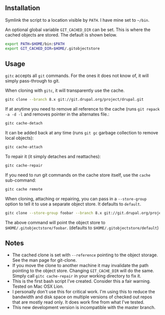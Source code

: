 Installation
-------------

Symlink the script to a location visible by `PATH`. I have mine set to `~/bin`.

An optional global variable `GIT_CACHED_DIR` can be set. This is where the cached objects are stored. The default is shown below.

```bash
export PATH=$HOME/bin:$PATH
export GIT_CACHED_DIR=$HOME/.gitobjectstore
```

Usage
------

`gitc` accepts all `git` commands. For the ones it does not know of, it will simply pass-through to git.

When cloning with `gitc`, it will transparently use the cache.

```bash
gitc clone --branch 8.x git://git.drupal.org/project/drupal.git
```

If at anytime you need to remove all reference to the cache (runs `git repack -a -d -l` and removes pointer in the alternates file.:

```bash
gitc cache-detach
```

It can be added back at any time (runs `git gc` garbage collection to remove local objects):

```bash
gitc cache-attach
```

To repair it (it simply detaches and reattaches):

```bash
gitc cache-repair
```

If you need to run git commands on the cache store itself, use the `cache` sub-command:

```bash
gitc cache remote
```

When cloning, attaching or repairing, you can pass in a `--store-group` option to tell it to use a separate object store. It defaults to `default`.

```bash
gitc clone --store-group foobar --branch 8.x git://git.drupal.org/project/drupal.git
```

The above command will point the object store to `$HOME/.gitobjectstore/foobar`. (defaults to `$HOME/.gitobjectstore/default`)

Notes
------

  - The cached clone is set with `--reference` pointing to the object storage. See the man page for git-clone.
  - If you move the clone to another machine it may invalidate the path pointing to the object store. Changing `GIT_CACHE_DIR` will do the same. Simply call `gitc cache-repair` in your working directory to fix it.
  - This is the first bash script I’ve created. Consider this a fair warning. Tested on Mac OSX Lion.
  - I personally don't use this for critical work. I'm using this to reduce the bandwidth and disk space on multiple versions of checked out repos that are mostly read only. It does work fine from what I've tested.
  - This new development version is incompatible with the master branch.
